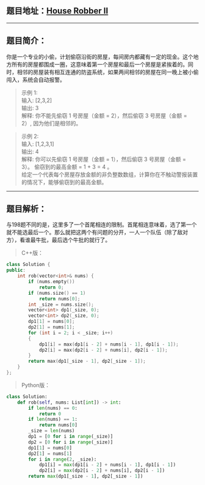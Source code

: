## 题目地址：[House Robber II](https://leetcode.com/problems/house-robber-ii/)
---
## 题目简介：
你是一个专业的小偷，计划偷窃沿街的房屋，每间房内都藏有一定的现金。这个地方所有的房屋都围成一圈，这意味着第一个房屋和最后一个房屋是紧挨着的。同时，相邻的房屋装有相互连通的防盗系统，如果两间相邻的房屋在同一晚上被小偷闯入，系统会自动报警。

> 示例 1:   
> 输入: [2,3,2]   
> 输出: 3   
> 解释: 你不能先偷窃 1 号房屋（金额 = 2），然后偷窃 3 号房屋（金额 = 2）, 因为他们是相邻的。  
 
> 示例 2:   
> 输入: [1,2,3,1]   
> 输出: 4   
> 解释: 你可以先偷窃 1 号房屋（金额 = 1），然后偷窃 3 号房屋（金额 = 3）。  偷窃到的最高金额 = 1 + 3 = 4 。   
给定一个代表每个房屋存放金额的非负整数数组，计算你在不触动警报装置的情况下，能够偷窃到的最高金额。
---
## 题目解析：
与198题不同的是，这里多了一个首尾相连的限制。首尾相连意味着，选了第一个就不能选最后一个。那么就把这两个有问题的分开，一人一个队伍（除了敌对方），看谁最牛批，最后选个牛批的就行了。
>C++版：

```c++
class Solution {
public:
    int rob(vector<int>& nums) {
        if (nums.empty())
            return 0;
        if (nums.size() == 1)
            return nums[0];
        int _size = nums.size();
        vector<int> dp1(_size, 0);
        vector<int> dp2(_size, 0);
        dp1[1] = nums[0];
        dp2[1] = nums[1];
        for (int i = 2; i < _size; i++)
        {
            dp1[i] = max(dp1[i - 2] + nums[i - 1], dp1[i - 1]);
            dp2[i] = max(dp2[i - 2] + nums[i], dp2[i - 1]);
        }
        return max(dp1[_size - 1], dp2[_size - 1]);
    }
};
```
>Python版：

```python
class Solution:
    def rob(self, nums: List[int]) -> int:
        if len(nums) == 0:
            return 0
        if len(nums) == 1:
            return nums[0]
        _size = len(nums)
        dp1 = [0 for i in range(_size)]
        dp2 = [0 for i in range(_size)]
        dp1[1] = nums[0]
        dp2[1] = nums[1]
        for i in range(2, _size):
            dp1[i] = max(dp1[i - 2] + nums[i - 1], dp1[i - 1])
            dp2[i] = max(dp2[i - 2] + nums[i], dp2[i - 1])
        return max(dp1[_size - 1], dp2[_size - 1])
```

